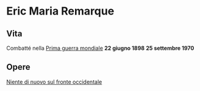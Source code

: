 # Eric Maria Remarque
## Vita
Combatté nella [Prima guerra mondiale](../eventi/Prima%20guerra%20mondiale.md)
**22 giugno 1898**
**25 settembre 1970**

## Opere
[Niente di nuovo sul fronte occidentale](../opere/Niente%20di%20nuovo%20sul%20fronte%20occidentale.md)